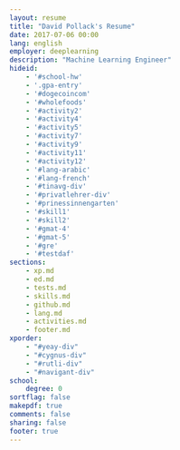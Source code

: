 ```yaml
---
layout: resume
title: "David Pollack's Resume"
date: 2017-07-06 00:00
lang: english
employer: deeplearning
description: "Machine Learning Engineer"
hideid:
    - '#school-hw'
    - '.gpa-entry'
    - '#dogecoincom'
    - '#wholefoods'
    - '#activity2'
    - '#activity4'
    - '#activity5'
    - '#activity7'
    - '#activity9'
    - '#activity11'
    - '#activity12'
    - '#lang-arabic'
    - '#lang-french'
    - '#tinavg-div'
    - '#privatlehrer-div'
    - '#prinessinnengarten'
    - '#skill1'
    - '#skill2'
    - '#gmat-4'
    - '#gmat-5'
    - '#gre'
    - '#testdaf'
sections:
    - xp.md
    - ed.md
    - tests.md
    - skills.md
    - github.md
    - lang.md
    - activities.md
    - footer.md
xporder:
    - "#yeay-div"
    - "#cygnus-div"
    - "#rutli-div"
    - "#navigant-div"
school:
    degree: 0
sortflag: false
makepdf: true
comments: false
sharing: false
footer: true
---
```

